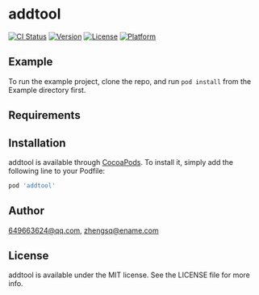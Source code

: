 # addtool

[![CI Status](https://img.shields.io/travis/649663624@qq.com/addtool.svg?style=flat)](https://travis-ci.org/649663624@qq.com/addtool)
[![Version](https://img.shields.io/cocoapods/v/addtool.svg?style=flat)](https://cocoapods.org/pods/addtool)
[![License](https://img.shields.io/cocoapods/l/addtool.svg?style=flat)](https://cocoapods.org/pods/addtool)
[![Platform](https://img.shields.io/cocoapods/p/addtool.svg?style=flat)](https://cocoapods.org/pods/addtool)

## Example

To run the example project, clone the repo, and run `pod install` from the Example directory first.

## Requirements

## Installation

addtool is available through [CocoaPods](https://cocoapods.org). To install
it, simply add the following line to your Podfile:

```ruby
pod 'addtool'
```

## Author

649663624@qq.com, zhengsq@ename.com

## License

addtool is available under the MIT license. See the LICENSE file for more info.
